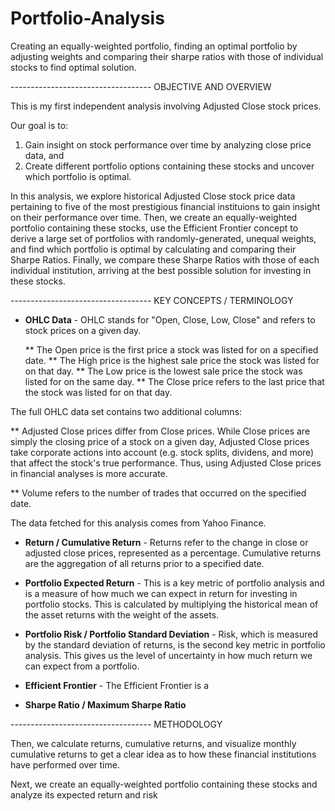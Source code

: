 # Portfolio-Analysis
Creating an equally-weighted portfolio, finding an optimal portfolio by adjusting weights and comparing their sharpe ratios with those of individual stocks to find optimal solution.


----------------------------------- OBJECTIVE AND OVERVIEW

This is my first independent analysis involving Adjusted Close stock prices.

Our goal is to: 
1) Gain insight on stock performance over time by analyzing close price data, and
2) Create different portfolio options containing these stocks and uncover which portfolio is optimal.

In this analysis, we explore historical Adjusted Close stock price data pertaining to five of the most prestigious financial instituions to gain insight on their performance over time. Then, we create an equally-weighted portfolio containing these stocks, use the Efficient Frontier concept to derive a large set of portfolios with randomly-generated, unequal weights, and find which portfolio is optimal by calculating and comparing their Sharpe Ratios. Finally, we compare these Sharpe Ratios with those of each individual institution, arriving at the best possible solution for investing in these stocks.


----------------------------------- KEY CONCEPTS / TERMINOLOGY


* **OHLC Data** - OHLC stands for "Open, Close, Low, Close" and refers to stock prices on a given day.
  
  ** The Open price is the first price a stock was listed for on a specified date.
  ** The High price is the highest sale price the stock was listed for on that day.
  ** The Low price is the lowest sale price the stock was listed for on the same day.
  ** The Close price refers to the last price that the stock was listed for on that day.

The full OHLC data set contains two additional columns:

** Adjusted Close prices differ from Close prices. While Close prices are simply the closing price of a stock on a given day, Adjusted Close prices take corporate actions into account (e.g. stock splits, dividens, and more) that affect the stock's true performance. Thus, using Adjusted Close prices in financial analyses is more accurate.

** Volume refers to the number of trades that occurred on the specified date.

The data fetched for this analysis comes from Yahoo Finance.

  
* **Return / Cumulative Return** - Returns refer to the change in close or adjusted close prices, represented as a percentage. Cumulative returns are the aggregation of all returns prior to a specified date.

  
* **Portfolio Expected Return** - This is a key metric of portfolio analysis and is a measure of how much we can expect in return for investing in portfolio stocks. This is calculated by multiplying the historical mean of the asset returns with the weight of the assets. 

* **Portfolio Risk / Portfolio Standard Deviation** - Risk, which is measured by the standard deviation of returns, is the second key metric in portfolio analysis. This gives us the level of uncertainty in how much return we can expect from a portfolio.


* **Efficient Frontier** - The Efficient Frontier is a 
* **Sharpe Ratio / Maximum Sharpe Ratio**
  



----------------------------------- METHODOLOGY

Then, we calculate returns, cumulative returns, and visualize monthly cumulative returns to get a clear idea as to how these financial institutions have performed over time. 

Next, we create an equally-weighted portfolio containing these stocks and analyze its expected return and risk
